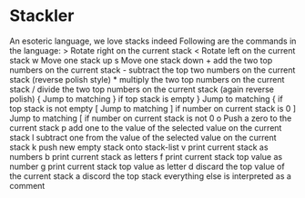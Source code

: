 # Stackler
An esoteric language, we love stacks indeed
Following are the commands in the language:
\> Rotate right on the current stack
\< Rotate left on the current stack
w Move one stack up
s Move one stack down
\+ add the two top numbers on the current stack
\- subtract the top two numbers on the current stack (reverse polish style)
\* multiply the two top numbers on the current stack
/ divide the two top numbers on the current stack (again reverse polish)
\{ Jump to matching } if top stack is empty
\} Jump to matching { if top stack is not empty
[ Jump to matching ] if number on current stack is 0
] Jump to matching [ if number on current stack is not 0
o Push a zero to the current stack
p add one to the value of the selected value on the current stack
l subtract one from the value of the selected value on the current stack
k push new empty stack onto stack-list
v print current stack as numbers
b print current stack as letters
f print current stack top value as number
g print current stack top value as letter
d discard the top value of the current stack
a discord the top stack
everything else is interpreted as a comment
